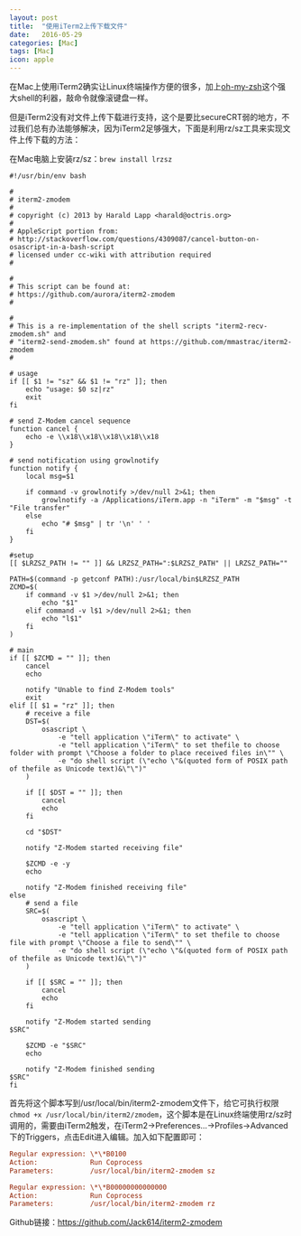 ```yaml
---
layout: post
title:  "使用iTerm2上传下载文件"
date:   2016-05-29
categories: [Mac]
tags: [Mac]
icon: apple
---
```


在Mac上使用iTerm2确实让Linux终端操作方便的很多，加上[oh-my-zsh](https://github.com/robbyrussell/oh-my-zsh)这个强大shell的利器，敲命令就像滚键盘一样。

但是iTerm2没有对文件上传下载进行支持，这个是要比secureCRT弱的地方，不过我们总有办法能够解决，因为iTerm2足够强大，下面是利用rz/sz工具来实现文件上传下载的方法：

在Mac电脑上安装rz/sz：`brew install lrzsz`

``` shell
#!/usr/bin/env bash

#
# iterm2-zmodem
#
# copyright (c) 2013 by Harald Lapp <harald@octris.org>
#
# AppleScript portion from:
# http://stackoverflow.com/questions/4309087/cancel-button-on-osascript-in-a-bash-script
# licensed under cc-wiki with attribution required 
#

#
# This script can be found at:
# https://github.com/aurora/iterm2-zmodem
#

#
# This is a re-implementation of the shell scripts "iterm2-recv-zmodem.sh" and
# "iterm2-send-zmodem.sh" found at https://github.com/mmastrac/iterm2-zmodem
#

# usage
if [[ $1 != "sz" && $1 != "rz" ]]; then
    echo "usage: $0 sz|rz"
    exit
fi

# send Z-Modem cancel sequence
function cancel {
	echo -e \\x18\\x18\\x18\\x18\\x18
}

# send notification using growlnotify
function notify {
    local msg=$1
    
    if command -v growlnotify >/dev/null 2>&1; then
        growlnotify -a /Applications/iTerm.app -n "iTerm" -m "$msg" -t "File transfer"
    else
        echo "# $msg" | tr '\n' ' '
    fi
}

#setup
[[ $LRZSZ_PATH != "" ]] && LRZSZ_PATH=":$LRZSZ_PATH" || LRZSZ_PATH=""

PATH=$(command -p getconf PATH):/usr/local/bin$LRZSZ_PATH
ZCMD=$(
    if command -v $1 >/dev/null 2>&1; then
        echo "$1"
    elif command -v l$1 >/dev/null 2>&1; then
        echo "l$1"
    fi
)

# main
if [[ $ZCMD = "" ]]; then
    cancel
    echo

    notify "Unable to find Z-Modem tools"
    exit
elif [[ $1 = "rz" ]]; then
    # receive a file
    DST=$(
        osascript \
            -e "tell application \"iTerm\" to activate" \
            -e "tell application \"iTerm\" to set thefile to choose folder with prompt \"Choose a folder to place received files in\"" \
            -e "do shell script (\"echo \"&(quoted form of POSIX path of thefile as Unicode text)&\"\")"
    )
    
    if [[ $DST = "" ]]; then
        cancel
        echo 
    fi

	cd "$DST"
	
    notify "Z-Modem started receiving file"

    $ZCMD -e -y
    echo 

    notify "Z-Modem finished receiving file"
else
    # send a file
    SRC=$(
        osascript \
            -e "tell application \"iTerm\" to activate" \
            -e "tell application \"iTerm\" to set thefile to choose file with prompt \"Choose a file to send\"" \
            -e "do shell script (\"echo \"&(quoted form of POSIX path of thefile as Unicode text)&\"\")"
    )

    if [[ $SRC = "" ]]; then
        cancel
        echo 
    fi

    notify "Z-Modem started sending
$SRC"

    $ZCMD -e "$SRC"
    echo 

    notify "Z-Modem finished sending
$SRC"
fi
```

首先将这个脚本写到/usr/local/bin/iterm2-zmodem文件下，给它可执行权限`chmod +x /usr/local/bin/iterm2/zmodem`，这个脚本是在Linux终端使用rz/sz时调用的，需要由iTerm2触发，在iTerm2->Preferences...->Profiles->Advanced下的Triggers，点击Edit进入编辑。加入如下配置即可：

``` ini
Regular expression: \*\*B0100
Action:             Run Coprocess
Parameters:         /usr/local/bin/iterm2-zmodem sz

Regular expression: \*\*B00000000000000
Action:             Run Coprocess
Parameters:         /usr/local/bin/iterm2-zmodem rz
```
Github链接：<https://github.com/Jack614/iterm2-zmodem>
